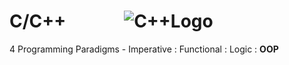 # C/C++ &nbsp;&nbsp;&nbsp;&nbsp;&nbsp;&nbsp;&nbsp;&nbsp;&nbsp;&nbsp;&nbsp;&nbsp; ![C++Logo](https://github.com/Spades86/Undergraduate/blob/master/images/C%2B%2BLogo.jpg)
4 Programming Paradigms - Imperative : Functional : Logic : <b>OOP</b>
